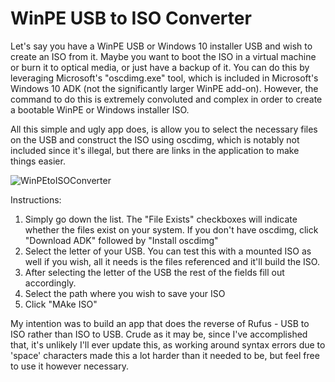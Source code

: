 # WinPE USB to ISO Converter
Let's say you have a WinPE USB or Windows 10 installer USB and wish to create an ISO from it. Maybe you want to boot the ISO in a virtual machine or burn it to
optical media, or just have a backup of it. You can do this by leveraging Microsoft's "oscdimg.exe" tool, which is included in Microsoft's Windows 10 ADK (not the significantly larger WinPE add-on). However, the command to do this is extremely convoluted and complex in order to create a bootable WinPE or Windows installer ISO.

All this simple and ugly app does, is allow you to select the necessary files on the USB and construct the ISO using oscdimg, which is notably not included since it's
illegal, but there are links in the application to make things easier.

![WinPEtoISOConverter](https://user-images.githubusercontent.com/26644134/164884690-7b6d835c-9a24-4b14-96bf-b6dab83c798a.png)

Instructions:

1. Simply go down the list. The "File Exists" checkboxes will indicate whether the files exist on your system. If you don't have oscdimg, click "Download ADK" followed by "Install oscdimg"
2. Select the letter of your USB. You can test this with a mounted ISO as well if you wish, all it needs is the files referenced and it'll build the ISO.
3. After selecting the letter of the USB the rest of the fields fill out accordingly.
4. Select the path where you wish to save your ISO
5. Click "MAke ISO"

My intention was to build an app that does the reverse of Rufus - USB to ISO rather than ISO to USB. Crude as it may be, since I've accomplished that, it's unlikely I'll ever update this, as working around syntax errors due to 'space' characters made this a lot harder than it needed to be, but feel free to use it however necessary.

